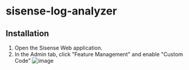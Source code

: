 # sisense-log-analyzer

## Installation

1. Open the Sisense Web application.
2. In the Admin tab, click "Feature Management" and enable "Custom Code"
![image](https://user-images.githubusercontent.com/81238182/112158729-d21b8c80-8bbe-11eb-9aeb-956f88d4b743.png)

